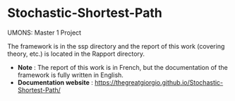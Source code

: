 # Stochastic-Shortest-Path
UMONS: Master 1 Project

The framework is in the ssp directory and the report of this work (covering theory, etc.) is located in the Rapport directory.

- **Note** : The report of this work is in French, but the documentation of the framework is fully written in English.
- **Documentation website** : https://thegreatgiorgio.github.io/Stochastic-Shortest-Path/
